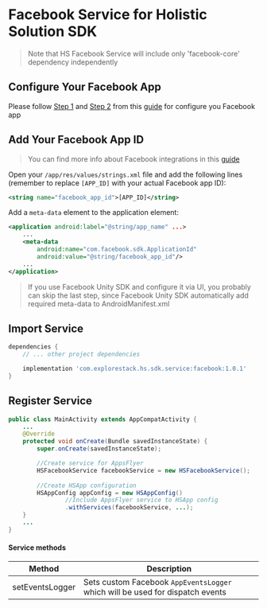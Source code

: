 # Facebook Service for Holistic Solution SDK

> Note that HS Facebook Service will include only 'facebook-core' dependency independently

## Configure Your Facebook App

Please follow [Step 1](https://developers.facebook.com/docs/app-events/getting-started-app-events-android#step-1--configure-your-facebook-app) and [Step 2](https://developers.facebook.com/docs/app-events/getting-started-app-events-android#step-2--link-your-facebook-ad-account-with-your-app) from this [guide](https://developers.facebook.com/docs/app-events/getting-started-app-events-android#step-1--configure-your-facebook-app) for configure you Facebook app

## Add Your Facebook App ID

> You can find more info about Facebook integrations in this [guide](https://developers.facebook.com/docs/app-events/getting-started-app-events-android)

Open your `/app/res/values/strings.xml` file and add the following lines (remember to replace `[APP_ID]` with your actual Facebook app ID):

```xml
<string name="facebook_app_id">[APP_ID]</string>
```

Add a `meta-data` element to the application element:

```xml
<application android:label="@string/app_name" ...>
    ...
    <meta-data
        android:name="com.facebook.sdk.ApplicationId"
        android:value="@string/facebook_app_id"/>
    ...
</application>
```

> If you use Facebook Unity SDK and configure it via UI, you probably can skip the last step, since Facebook Unity SDK automatically add required meta-data to AndroidManifest.xml

## Import Service

```groovy
dependencies {
    // ... other project dependencies

    implementation 'com.explorestack.hs.sdk.service:facebook:1.0.1'
}
```

## Register Service

```java
public class MainActivity extends AppCompatActivity {
    ...
    @Override
    protected void onCreate(Bundle savedInstanceState) {
        super.onCreate(savedInstanceState);

        //Create service for AppsFlyer
        HSFacebookService facebookService = new HSFacebookService();
    
        //Create HSApp configuration
        HSAppConfig appConfig = new HSAppConfig()
                //Include AppsFlyer service to HSApp config
                .withServices(facebookService, ...);        
    }
    ...
}
```

#### Service methods

| Method          | Description                                                                   |
|-----------------|-------------------------------------------------------------------------------|
| setEventsLogger | Sets custom Facebook `AppEventsLogger` which will be used for dispatch events |